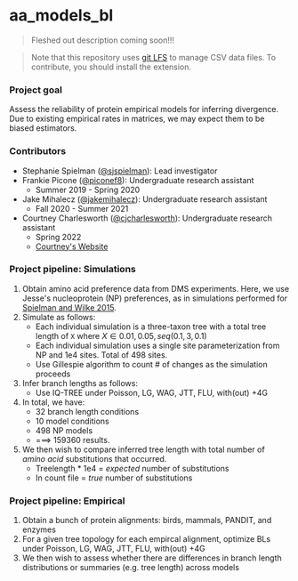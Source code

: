 # aa_models_bl

> Fleshed out description coming soon!!!

> Note that this repository uses [git LFS](https://git-lfs.github.com/) to manage CSV data files. To contribute, you should install the extension. 

### Project goal
Assess the reliability of protein empirical models for inferring divergence. Due to existing empirical rates in matrices, we may expect them to be biased estimators.

### Contributors
+ Stephanie Spielman ([@sjspielman](https://github.com/sjspielman)): Lead investigator
+ Frankie Picone ([@piconef8](https://github.com/piconef8)): Undergraduate research assistant
	+ Summer 2019 - Spring 2020
+ Jake Mihalecz ([@jakemihalecz](https://github.com/jakemihalecz)): Undergraduate research assistant
	+ Fall 2020 - Summer 2021
+ Courtney Charlesworth ([@cjcharlesworth](https://github.com/cjcharlesworth)): Undergraduate research assistant
	+ Spring 2022
	+ [Courtney's Website](https://cjcharlesworth.github.io/)

### Project pipeline: Simulations

1. Obtain amino acid preference data from DMS experiments. Here, we use Jesse's nucleoprotein (NP) preferences, as in simulations performed for [Spielman and Wilke 2015](https://github.com/sjspielman/publications/blob/master/2015_SpielmanWilke_MBE.pdf).
2. Simulate as follows:
	+ Each individual simulation is a three-taxon tree with a total tree length of `X` where $X \in {0.01, 0.05, seq(0.1, 3, 0.1)}$
	+ Each individual simulation uses a single site parameterization from NP and 1e4 sites. Total of 498 sites.
	+ Use Gillespie algorithm to count # of changes as the simulation proceeds
3. Infer branch lengths as follows:
	+ Use IQ-TREE under Poisson, LG, WAG, JTT, FLU, with(out) +4G 
4. In total, we have:
	+ 32 branch length conditions
	+ 10 model conditions
	+ 498 NP models
	+ ===> 159360 results.
5. We then wish to compare inferred tree length with total number of *amino acid* substitutions that occurred. 
	+ Treelength * 1e4 = *expected* number of substitutions
	+ In count file    = *true* number of substitutions


### Project pipeline: Empirical

1. Obtain a bunch of protein alignments: birds, mammals, PANDIT, and enzymes
2. For a given tree topology for each empircal alignment, optimize BLs under Poisson, LG, WAG, JTT, FLU, with(out) +4G 
3. We then wish to assess whether there are differences in branch length distributions or summaries (e.g. tree length) across models
